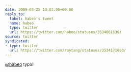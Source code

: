 ```yaml
---
date: 2009-08-25 13:02:06+00:00
reply_to:
  label: habeo's tweet
  name: habeo
  type: twitter
  url: https://twitter.com/habeo/statuses/3534061630/
source: twitter
syndicated:
- type: twitter
  url: https://twitter.com/roytang/statuses/3534171693/
---
```


[@habeo](https://twitter.com/habeo/) typo!